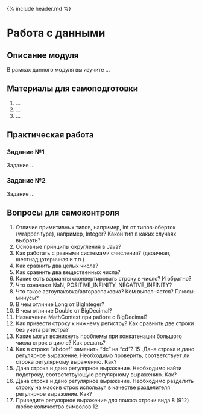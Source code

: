 {% include header.md %}

Работа с данными
====================

Описание модуля
---------------------
В рамках данного модуля вы изучите ...

Материалы для самоподготовки
---------------------
1. ...
2. ...
3. ...


Практическая работа
---------------------

### Задание №1
Задание ...



### Задание №2
Задание ...



Вопросы для самоконтроля
---------------------
1. Отличие примитивных типов, например, int от типов-оберток (wrapper-type), например, Integer? Какой тип в каких случаях выбрать?
2. Основные принципы округления в Java?
3. Как работать с разными системами счисления? (двоичная, шестнадцатеричная и т.п.)
4. Как сравнить два целых числа?
5. Как сравнить два вещественных числа?
6. Какие есть варианты сконвертировать строку в число? И обратно?
7. Что означают NaN, POSITIVE_INFINITY, NEGATIVE_INFINITY?
8. Что такое автоупаковка/автораспаковка? Кем выполняется? Плюсы-минусы?
9. В чем отличие Long от BigInteger?
10. В чем отличие Double от BigDecimal?
11. Назначение MathContext при работе с BigDecimal?
12. Как привести строку к нижнему регистру? Как сравнить две строки без учета регистра?
13. Какие могут возникнуть проблемы при конкатенации большого числа строк в цикле? Как решать?
14. Как в строке “abdсef” заменить “dс” на “cd”?
15 .Дана строка и дано регулярное выражение. Необходимо проверить, соответствует ли строка регулярному выражению. Как?
16. Дана строка и дано регулярное выражение. Необходимо найти подстроку, соответствующую регулярному выражению. Как?
17. Дана строка и дано регулярное выражение. Необходимо разделить строку на массив строк используя в качестве разделителя регулярное выражение. Как?
18. Приведите регулярное выражение для поиска строки вида 8 (912) любое количество символов 12